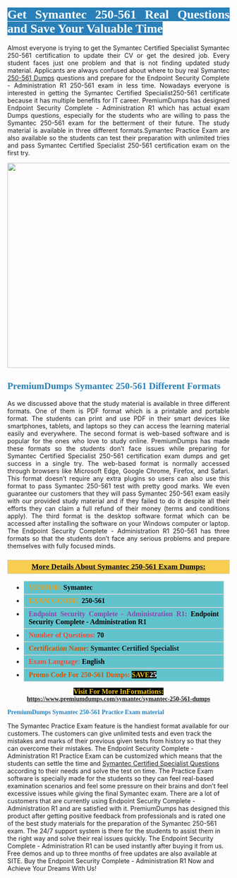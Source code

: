 <h1 style="text-align: justify;"><span style="color:#ffffff;"><span style="font-family:Georgia,serif;"><strong><span style="background-color:#2980b9;">Get Symantec 250-561 Real Questions and Save Your Valuable Time</span></strong></span></span></h1>

<p style="text-align: justify;">Almost everyone is trying to get the Symantec Certified Specialist Symantec 250-561 certification to update their CV or get the desired job. Every student faces just one problem and that is not finding updated study material. Applicants are always confused about where to buy real Symantec <a href="https://www.premiumdumps.com/symantec/symantec-250-561-dumps">250-561 Dumps</a> questions and prepare for the Endpoint Security Complete - Administration R1 250-561 exam in less time. Nowadays everyone is interested in getting the Symantec Certified Specialist250-561 certificate because it has multiple benefits for IT career. PremiumDumps has designed Endpoint Security Complete - Administration R1 which has actual exam Dumps questions, especially for the students who are willing to pass the Symantec 250-561 exam for the betterment of their future. The study material is available in three different formats.Symantec Practice Exam are also available so the students can test their preparation with unlimited tries and pass Symantec Certified Specialist 250-561 certification exam on the first try.</p>

<p style="text-align: center;"><a href="https://www.premiumdumps.com/symantec/symantec-250-561-dumps"><img alt="" src="https://i.imgur.com/KJGzbJ2.jpeg" style="width: 700px; height: 465px;" /></a></p>

<h2 style="text-align: justify;"><span style="color:#2980b9;"><span style="font-family:Georgia,serif;"><strong>PremiumDumps Symantec 250-561 Different Formats</strong></span></span></h2>

<p style="text-align: justify;">As we discussed above that the study material is available in three different formats. One of them is PDF format which is a printable and portable format. The students can print and use PDF in their smart devices like smartphones, tablets, and laptops so they can access the learning material easily and everywhere. The second format is web-based software and is popular for the ones who love to study online. PremiumDumps has made these formats so the students don’t face issues while preparing for Symantec Certified Specialist 250-561 certification exam dumps and get success in a single try. The web-based format is normally accessed through browsers like Microsoft Edge, Google Chrome, Firefox, and Safari. This format doesn’t require any extra plugins so users can also use this format to pass Symantec 250-561 test with pretty good marks. We even guarantee our customers that they will pass Symantec 250-561 exam easily with our provided study material and if they failed to do it despite all their efforts they can claim a full refund of their money (terms and conditions apply). The third format is the desktop software format which can be accessed after installing the software on your Windows computer or laptop. The Endpoint Security Complete - Administration R1 250-561 has three formats so that the students don’t face any serious problems and prepare themselves with fully focused minds.</p>

<h3 style="background: #f7ce50; border: 1px solid rgb(204, 204, 204); padding: 5px 10px; text-align: center;"><span style="font-family:Georgia,serif;"><u><u><span style="color:#000000;"><span style="font-size:11pt"><span style="line-height:normal"><b><span style="font-size:13.0pt"><span cambria="">More Details About Symantec 250-561 Exam Dumps:</span></span></b></span></span></span></u></u></span></h3>

<ul>
	<li style="margin:0cm 10pt">
	<div style="background:#61c4cd; border: 1px solid rgb(204, 204, 204); padding: 5px 10px; text-align: justify;"><span style="font-family:Georgia,serif;"><span style="font-size:11pt"><span style="line-height:normal"><b><span style="font-size:12.0pt"><span new="" roman="" times=""><span style="color:#f39c12;">VENDOR:</span> <span style="color:#000000;">Symantec</span></span></span></b></span></span></span></div>
	</li>
	<li style="margin:0cm 10pt">
	<div style="background: #61c4cd; border: 1px solid rgb(204, 204, 204); padding: 5px 10px; text-align: justify;"><span style="font-family:Georgia,serif;"><span style="font-size:11pt"><span style="line-height:normal"><b><span style="font-size:12.0pt"><span new="" roman="" times=""><span style="color:#f39c12;">EXAM CCODE:</span> <span style="color:#000000;">250-561</span></span></span></b></span></span></span></div>
	</li>
	<li style="margin:0cm 10pt">
	<div style="background: #61c4cd; border: 1px solid rgb(204, 204, 204); padding: 5px 10px; text-align: justify;"><span style="font-family:Georgia,serif;"><span style="font-size:11pt"><span style="line-height:normal"><b><span style="font-size:12.0pt"><span new="" roman="" times=""><span style="color:#8e44ad;">Endpoint Security Complete - Administration R1:</span> <span style="color:#000000;">Endpoint Security Complete - Administration R1</span></span></span></b></span></span></span></div>
	</li>
	<li style="margin:0cm 10pt">
	<div style="background: #61c4cd; border: 1px solid rgb(204, 204, 204); padding: 5px 10px;"><span style="font-family:Georgia,serif;"><span style="font-size:11pt"><span style="line-height:normal"><b><span style="font-size:12.0pt"><span new="" roman="" times=""><span style="color:#e74c3c;">Number of Questions:</span><span style="color:#000000;"><span style="color:#f1c40f;"> </span>70</span></span></span></b></span></span></span></div>
	</li>
	<li style="margin:0cm 10pt">
	<div style="background: #61c4cd; border: 1px solid rgb(204, 204, 204); padding: 5px 10px; text-align: justify;"><span style="font-family:Georgia,serif;"><span style="font-size:11pt"><span style="line-height:normal"><b><span style="font-size:12.0pt"><span new="" roman="" times=""><span style="color:#d35400;">Certification Name:</span> Symantec Certified Specialist</span></span></b></span></span></span></div>
	</li>
	<li style="margin:0cm 10pt">
	<div style="background: #61c4cd; border: 1px solid rgb(204, 204, 204); padding: 5px 10px; text-align: justify;"><span style="font-family:Georgia,serif;"><span style="font-size:11pt"><span style="line-height:normal"><b><span style="font-size:12.0pt"><span new="" roman="" times=""><span style="color:#e74c3c;">Exam Language:</span> <span style="color:#000000;">English</span></span></span></b></span></span></span></div>
	</li>
	<li style="margin:0cm 10pt">
	<div style="background: #61c4cd; border: 1px solid rgb(204, 204, 204); padding: 5px 10px;"><span style="font-family:Georgia,serif;"><span style="font-size:11pt"><span style="line-height:normal"><b><span style="font-size:12.0pt"><span new="" roman="" times=""><span style="color:#d35400;">Promo Code For 250-561 Dumps:</span><span style="color:#f1c40f;"> <span style="background-color:#000000;">SAVE</span></span><span style="color:#ffffff;"><span style="background-color:#000000;">25</span></span></span></span></b></span></span></span></div>
	</li>
</ul>

<p style="text-align: center;"><span style="font-family:Georgia,serif;"><strong><span style="font-size:16px;"><span style="color:#f1c40f;"><span style="background-color:#000000;">Visit For More InFormations:</span></span></span> <a href="https://www.premiumdumps.com/symantec/symantec-250-561-dumps">https://www.premiumdumps.com/symantec/symantec-250-561-dumps</a></strong></span></p>

<p><span style="color:#2980b9;"><span style="font-family:Georgia,serif;"><strong><strong><strong>PremiumDumps Symantec 250-561 Practice Exam material</strong></strong></strong></span></span></p>

<p>The Symantec Practice Exam feature is the handiest format available for our customers. The customers can give unlimited tests and even track the mistakes and marks of their previous given tests from history so that they can overcome their mistakes. The Endpoint Security Complete - Administration R1 Practice Exam can be customized which means that the students can settle the time and <a href="https://www.premiumdumps.com/symantec/symantec-certified-specialist-dumps">Symantec Certified Specialist Questions</a> according to their needs and solve the test on time. The Practice Exam software is specially made for the students so they can feel real-based examination scenarios and feel some pressure on their brains and don’t feel excessive issues while giving the final Symantec exam. There are a lot of customers that are currently using Endpoint Security Complete - Administration R1 and are satisfied with it. PremiumDumps has designed this product after getting positive feedback from professionals and is rated one of the best study materials for the preparation of the Symantec 250-561 exam. The 24/7 support system is there for the students to assist them in the right way and solve their real issues quickly. The Endpoint Security Complete - Administration R1 can be used instantly after buying it from us. Free demos and up to three months of free updates are also available at SITE. Buy the Endpoint Security Complete - Administration R1 Now and Achieve Your Dreams With Us!</p>
